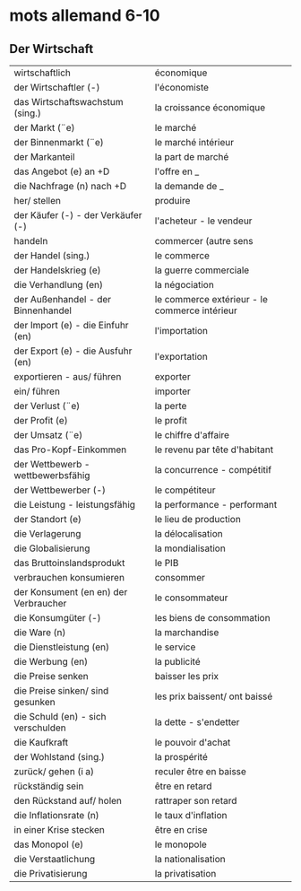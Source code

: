 # mots allemand 6-10

## Der Wirtschaft
|||
|:---|:---|
| wirtschaftlich | économique |
| der Wirtschaftler (-) | l'économiste |
| das Wirtschaftswachstum (sing.) | la croissance économique |
| der Markt (¨e) | le marché |
| der Binnenmarkt (¨e) | le marché intérieur |
| der Markanteil | la part de marché |
| das Angebot (e) an +D | l'offre en _ |
| die Nachfrage (n) nach +D | la demande de _ |
| her/ stellen | produire |
| der Käufer (-) - der Verkäufer (-) | l'acheteur - le vendeur |
| handeln | commercer (autre sens |
| der Handel (sing.) | le commerce |
| der Handelskrieg (e) | la guerre commerciale |
| die Verhandlung (en) | la négociation |
| der Außenhandel - der Binnenhandel | le commerce extérieur - le commerce intérieur |
| der Import (e) - die Einfuhr (en) | l'importation |
| der Export (e) - die Ausfuhr (en) | l'exportation |
| exportieren - aus/ führen | exporter |
| ein/ führen | importer |
| der Verlust (¨e) | la perte |
| der Profit (e) | le profit |
| der Umsatz (¨e) | le chiffre d'affaire |
| das Pro-Kopf-Einkommen | le revenu par tête d'habitant |
| der Wettbewerb - wettbewerbsfähig | la concurrence - compétitif |
| der Wettbewerber (-) | le compétiteur |
| die Leistung - leistungsfähig | la performance - performant |
| der Standort (e) | le lieu de production |
| die Verlagerung | la délocalisation |
| die Globalisierung | la mondialisation |
| das Bruttoinslandsprodukt | le PIB |
| verbrauchen konsumieren | consommer |
| der Konsument (en en) der Verbraucher | le consommateur |
| die Konsumgüter (-) | les biens de consommation |
| die Ware (n) | la marchandise |
| die Dienstleistung (en) | le service |
| die Werbung (en) | la publicité |
| die Preise senken | baisser les prix |
| die Preise sinken/ sind gesunken | les prix baissent/ ont baissé |
| die Schuld (en) - sich verschulden | la dette - s'endetter |
| die Kaufkraft | le pouvoir d'achat |
| der Wohlstand (sing.) | la prospérité |
| zurück/ gehen (i a) | reculer être en baisse |
| rückständig sein | être en retard |
| den Rückstand auf/ holen | rattraper son retard |
| die Inflationsrate (n) | le taux d'inflation |
| in einer Krise stecken | être en crise |
| das Monopol (e) | le monopole |
| die Verstaatlichung | la nationalisation |
| die Privatisierung | la privatisation |
